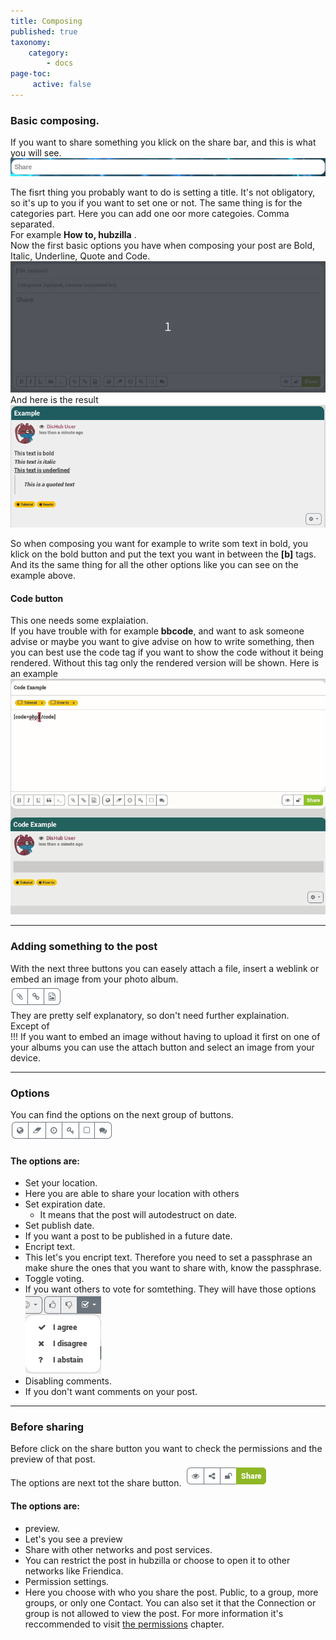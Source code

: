 ```yaml
---
title: Composing
published: true
taxonomy:
    category:
        - docs
page-toc:
     active: false
---
```

### Basic composing.  

If you want to share something you klick on the share bar, and this is what you will see.
![Share](en/Share.png)  

The fisrt thing you probably want to do is setting a title. It's not obligatory, so it's up to you if you want to set one or not.
The same thing is for the categories part. Here you can add one oor more categoies. Comma separated.  
For example **How to, hubzilla** .  
Now the first basic options you have when composing your post are Bold, Italic, Underline, Quote and Code.
![ShareExample](en/ShareExample.gif)  
And here is the result
![ExamplePreview](en/ExamplePreview.png)  

So when composing you want for example to write som text in bold, you klick on the bold button and put the text you want in between the **[b]** tags. And its the same thing for all the other options like you can see on the example above.

#### Code button
This one needs some explaiation.  
If you have trouble with for example **bbcode**, and want to ask someone advise or maybe you want to give advise on how to write something, then you can best use the code tag if you want to show the code without it being rendered. Without this tag only the rendered version will be shown.
Here is an example
![CodeExample](en/CodeeExample.gif)  

---

### Adding something to the post

With the next three buttons you can easely attach a file, insert a weblink or embed an image from your photo album.  
![AddButtons](en/AddButtons.png)  
They are pretty self explanatory, so don't need further explaination.  
Except of  
!!! If you want to embed an image without having to upload it first on one of your albums you can use the attach button and select an image from your device.

---

### Options

You can find the options on the next group of buttons.  
![OptionButtons](en/OptionButtons.png)  
#### The options are:
* Set your location.
 * Here you are able to share your location with others
* Set expiration date.
  * It means that the post will autodestruct on date.
* Set publish date.
 * If you want a post to be published in a future date.
* Encript text.
 * This let's you encript text. Therefore you need to set a passphrase an make shure the ones that you want to share with, know the passphrase.
* Toggle voting.
 * If you want others to vote for somtething. They will have those options ![voting](en/Voting.png)
* Disabling comments.
 * If you don't want comments on your post.

 ---

 ### Before sharing

 Before click on the share button you want to check the permissions and the preview of that post.  
 The options are next tot the share button.
 ![BeforeSharing](en/BeforeSharing.png)  

#### The options are:
 * preview.
  * Let's you see a preview
 * Share with other networks and post services.
  * You can restrict the post in hubzilla or choose to open it to other networks like Friendica.
 * Permission settings.
  * Here you choose with who you share the post. Public, to a group, more groups, or only one Contact. You can also set it that the Connection or group is not allowed to view the post.
  For more information it's reccommended to visit [the permissions](../permissions) chapter.
